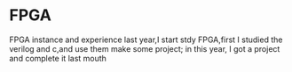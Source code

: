 # FPGA
FPGA instance and experience
last year,I start stdy FPGA,first I studied the verilog and c,and use them make some project; in this year, I got a project and complete it last mouth
